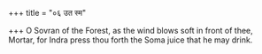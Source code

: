 +++
title = "०६ उत स्म"

+++
O Sovran of the Forest, as the wind blows soft in front of thee,  
     Mortar, for Indra press thou forth the Soma juice that he may drink.